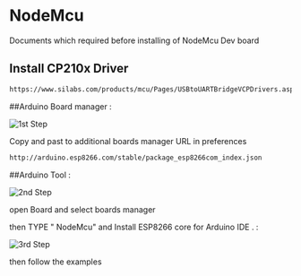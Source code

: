 # NodeMcu
Documents which required before installing of NodeMcu Dev board 

## Install CP210x Driver 
```sh
https://www.silabs.com/products/mcu/Pages/USBtoUARTBridgeVCPDrivers.aspx
```
##Arduino Board manager  : 

![1st Step](https://github.com/niwantha33/NodeMcu/blob/master/preferences.png)

Copy and past to additional boards manager URL in preferences 
```sh
http://arduino.esp8266.com/stable/package_esp8266com_index.json
```
##Arduino Tool : 

![2nd Step](https://github.com/niwantha33/NodeMcu/blob/master/tool.png)

open Board and select boards manager 

then TYPE " NodeMcu" and Install  ESP8266 core for Arduino IDE . : 

![3rd Step](https://github.com/niwantha33/NodeMcu/blob/master/Boards%20Manager.png)

then follow the examples

